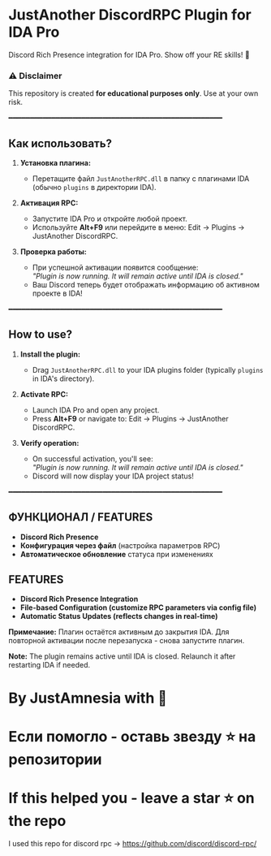 # JustAnother DiscordRPC Plugin for IDA Pro 
Discord Rich Presence integration for IDA Pro. Show off your RE skills! 🚀

### ⚠️ Disclaimer  
This repository is created **for educational purposes only**. Use at your own risk.

━━━━━━━━━━━━━━━━━━━━━━━━━━━━━━━━━━━━━━━━━━━━━━━━━━

## Как использовать?

1. **Установка плагина:**
   - Перетащите файл `JustAnotherRPC.dll` в папку с плагинами IDA (обычно `plugins` в директории IDA).

2. **Активация RPC:**
   - Запустите IDA Pro и откройте любой проект.
   - Используйте **Alt+F9** или перейдите в меню: Edit → Plugins → JustAnother DiscordRPC.

3. **Проверка работы:**
   - При успешной активации появится сообщение:  
     *"Plugin is now running. It will remain active until IDA is closed."*
   - Ваш Discord теперь будет отображать информацию об активном проекте в IDA!

━━━━━━━━━━━━━━━━━━━━━━━━━━━━━━━━━━━━━━━━━━━━━━━━━━

## How to use?

1. **Install the plugin:**
   - Drag `JustAnotherRPC.dll` to your IDA plugins folder (typically `plugins` in IDA's directory).

2. **Activate RPC:**
   - Launch IDA Pro and open any project.
   - Press **Alt+F9** or navigate to: Edit → Plugins → JustAnother DiscordRPC.

3. **Verify operation:**
   - On successful activation, you'll see:  
     *"Plugin is now running. It will remain active until IDA is closed."*
   - Discord will now display your IDA project status!

━━━━━━━━━━━━━━━━━━━━━━━━━━━━━━━━━━━━━━━━━━━━━━━━━━

## ФУНКЦИОНАЛ / FEATURES  
- **Discord Rich Presence**  
- **Конфигурация через файл** (настройка параметров RPC)  
- **Автоматическое обновление** статуса при изменениях

##  FEATURES
- **Discord Rich Presence Integration**
- **File-based Configuration (customize RPC parameters via config file)**
- **Automatic Status Updates (reflects changes in real-time)**

**Примечание:** Плагин остаётся активным до закрытия IDA. Для повторной активации после перезапуска - снова запустите плагин.  

**Note:** The plugin remains active until IDA is closed. Relaunch it after restarting IDA if needed.

# By JustAmnesia with 🖤  
# Если помогло - оставь звезду ⭐ на репозитории  
# If this helped you - leave a star ⭐ on the repo

I used this repo for discord rpc -> https://github.com/discord/discord-rpc/
